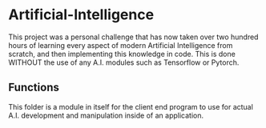 # Artificial-Intelligence
This project was a personal challenge that has now taken over two hundred hours of learning every aspect of modern Artificial Intelligence from scratch, and then implementing this knowledge in code. This is done WITHOUT the use of any A.I. modules such as Tensorflow or Pytorch. 
## Functions 
This folder is a module in itself for the client end program to use for actual A.I. development and manipulation inside of an application. 
